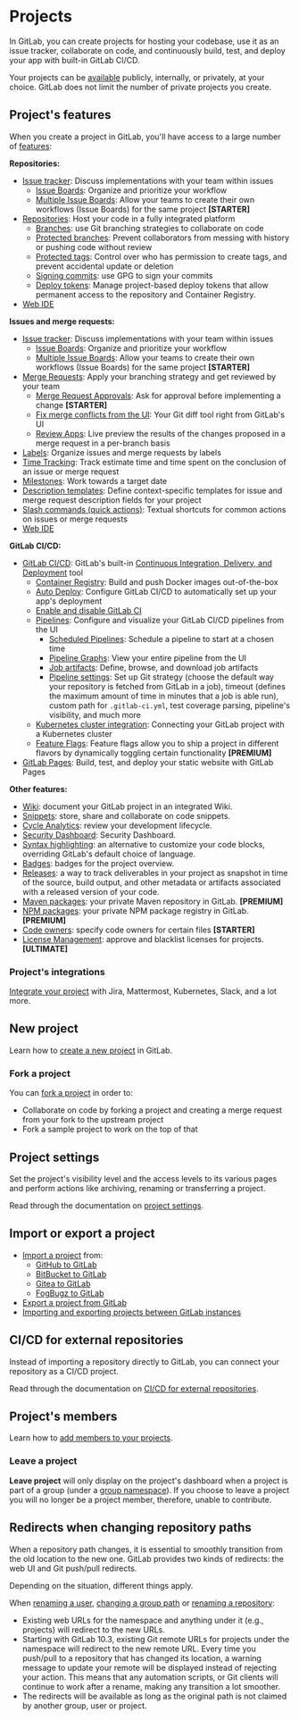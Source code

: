 # Projects

In GitLab, you can create projects for hosting
your codebase, use it as an issue tracker, collaborate on code, and continuously
build, test, and deploy your app with built-in GitLab CI/CD.

Your projects can be [available](../../public_access/public_access.md)
publicly, internally, or privately, at your choice. GitLab does not limit
the number of private projects you create.

## Project's features

When you create a project in GitLab, you'll have access to a large number of
[features](https://about.gitlab.com/features/):

**Repositories:**

- [Issue tracker](issues/index.md): Discuss implementations with your team within issues
  - [Issue Boards](issue_board.md): Organize and prioritize your workflow
  - [Multiple Issue Boards](https://docs.gitlab.com/ee/user/project/issue_board.html#multiple-issue-boards): Allow your teams to create their own workflows (Issue Boards) for the same project **[STARTER]**
- [Repositories](repository/index.md): Host your code in a fully
integrated platform
  - [Branches](repository/branches/index.md): use Git branching strategies to
  collaborate on code
  - [Protected branches](protected_branches.md): Prevent collaborators
  from messing with history or pushing code without review
  - [Protected tags](protected_tags.md): Control over who has
  permission to create tags, and prevent accidental update or deletion
  - [Signing commits](gpg_signed_commits/index.md): use GPG to sign your commits
  - [Deploy tokens](deploy_tokens/index.md): Manage project-based deploy tokens that allow permanent access to the repository and Container Registry.
- [Web IDE](web_ide/index.md)

**Issues and merge requests:**

- [Issue tracker](issues/index.md): Discuss implementations with your team within issues
  - [Issue Boards](issue_board.md): Organize and prioritize your workflow
  - [Multiple Issue Boards](issue_board.md#multiple-issue-boards): Allow your teams to create their own workflows (Issue Boards) for the same project **[STARTER]**
- [Merge Requests](merge_requests/index.md): Apply your branching
strategy and get reviewed by your team
  - [Merge Request Approvals](https://docs.gitlab.com/ee/user/project/merge_requests/merge_request_approvals.html): Ask for approval before
  implementing a change **[STARTER]**
  - [Fix merge conflicts from the UI](merge_requests/resolve_conflicts.md):
  Your Git diff tool right from GitLab's UI
  - [Review Apps](../../ci/review_apps/index.md): Live preview the results
  of the changes proposed in a merge request in a per-branch basis
- [Labels](labels.md): Organize issues and merge requests by labels
- [Time Tracking](../../workflow/time_tracking.md): Track estimate time
and time spent on
  the conclusion of an issue or merge request
- [Milestones](milestones/index.md): Work towards a target date
- [Description templates](description_templates.md): Define context-specific
templates for issue and merge request description fields for your project
- [Slash commands (quick actions)](quick_actions.md): Textual shortcuts for
common actions on issues or merge requests
- [Web IDE](web_ide/index.md)

**GitLab CI/CD:**

- [GitLab CI/CD](../../ci/README.md): GitLab's built-in [Continuous Integration, Delivery, and Deployment](https://about.gitlab.com/2016/08/05/continuous-integration-delivery-and-deployment-with-gitlab/) tool
  - [Container Registry](container_registry.md): Build and push Docker
  images out-of-the-box
  - [Auto Deploy](../../ci/autodeploy/index.md): Configure GitLab CI/CD
  to automatically set up your app's deployment
  - [Enable and disable GitLab CI](../../ci/enable_or_disable_ci.md)
  - [Pipelines](../../ci/pipelines.md#pipelines): Configure and visualize
  your GitLab CI/CD pipelines from the UI
     - [Scheduled Pipelines](pipelines/schedules.md): Schedule a pipeline
     to start at a chosen time
     - [Pipeline Graphs](../../ci/pipelines.md#pipeline-graphs): View your
     entire pipeline from the UI
     - [Job artifacts](pipelines/job_artifacts.md): Define,
     browse, and download job artifacts
     - [Pipeline settings](pipelines/settings.md): Set up Git strategy (choose the default way your repository is fetched from GitLab in a job),
     timeout (defines the maximum amount of time in minutes that a job is able run), custom path for `.gitlab-ci.yml`, test coverage parsing, pipeline's visibility, and much more
  - [Kubernetes cluster integration](clusters/index.md): Connecting your GitLab project
    with a Kubernetes cluster
  - [Feature Flags](operations/feature_flags.md): Feature flags allow you to ship a project in
    different flavors by dynamically toggling certain functionality **[PREMIUM]**
- [GitLab Pages](pages/index.md): Build, test, and deploy your static
website with GitLab Pages

**Other features:**

- [Wiki](wiki/index.md): document your GitLab project in an integrated Wiki.
- [Snippets](../snippets.md): store, share and collaborate on code snippets.
- [Cycle Analytics](cycle_analytics.md): review your development lifecycle.
- [Security Dashboard](security_dashboard.md): Security Dashboard.
- [Syntax highlighting](highlighting.md): an alternative to customize
  your code blocks, overriding GitLab's default choice of language.
- [Badges](badges.md): badges for the project overview.
- [Releases](releases/index.md): a way to track deliverables in your project as snapshot in time of
the source, build output, and other metadata or artifacts
associated with a released version of your code.
- [Maven packages](packages/maven_repository.md): your private Maven repository in GitLab. **[PREMIUM]**
- [NPM packages](packages/npm_registry.md): your private NPM package registry in GitLab. **[PREMIUM]**
- [Code owners](code_owners.md): specify code owners for certain files **[STARTER]**
- [License Management](merge_requests/license_management.md): approve and blacklist licenses for projects. **[ULTIMATE]**

### Project's integrations

[Integrate your project](integrations/index.md) with Jira, Mattermost,
Kubernetes, Slack, and a lot more.

## New project

Learn how to [create a new project](../../gitlab-basics/create-project.md) in GitLab.

### Fork a project

You can [fork a project](../../gitlab-basics/fork-project.md) in order to:

- Collaborate on code by forking a project and creating a merge request
from your fork to the upstream project
- Fork a sample project to work on the top of that

## Project settings

Set the project's visibility level and  the access levels to its various pages
and perform actions like archiving, renaming or transferring a project.

Read through the documentation on [project settings](settings/index.md).

## Import or export a project

- [Import a project](import/index.md) from:
  - [GitHub to GitLab](import/github.md)
  - [BitBucket to GitLab](import/bitbucket.md)
  - [Gitea to GitLab](import/gitea.md)
  - [FogBugz to GitLab](import/fogbugz.md)
- [Export a project from GitLab](settings/import_export.md#exporting-a-project-and-its-data)
- [Importing and exporting projects between GitLab instances](settings/import_export.md)

## CI/CD for external repositories

Instead of importing a repository directly to GitLab, you can connect your repository
as a CI/CD project.

Read through the documentation on [CI/CD for external repositories](../../ci/ci_cd_for_external_repos/index.md).

## Project's members

Learn how to [add members to your projects](members/index.md).

### Leave a project

**Leave project** will only display on the project's dashboard
when a project is part of a group (under a
[group namespace](../group/index.md#namespaces)).
If you choose to leave a project you will no longer be a project
member, therefore, unable to contribute.

## Redirects when changing repository paths

When a repository path changes, it is essential to smoothly transition from the
old location to the new one. GitLab provides two kinds of redirects: the web UI
and Git push/pull redirects.

Depending on the situation, different things apply.

When [renaming a user](../profile/index.md#changing-your-username),
[changing a group path](../group/index.md#changing-a-group-s-path) or [renaming a repository](settings/index.md#renaming-a-repository):

- Existing web URLs for the namespace and anything under it (e.g., projects) will
  redirect to the new URLs.
- Starting with GitLab 10.3, existing Git remote URLs for projects under the
  namespace will redirect to the new remote URL. Every time you push/pull to a
  repository that has changed its location, a warning message to update
  your remote will be displayed instead of rejecting your action.
  This means that any automation scripts, or Git clients will continue to
  work after a rename, making any transition a lot smoother.
- The redirects will be available as long as the original path is not claimed by
  another group, user or project.
